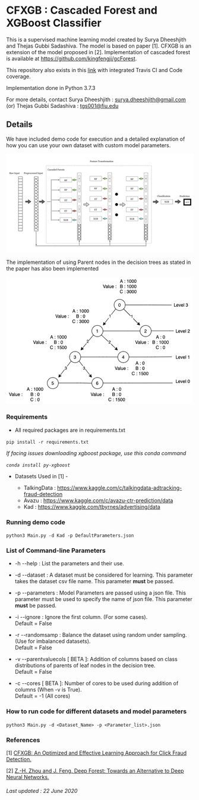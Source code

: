 # CFXGB : Cascaded Forest and XGBoost Classifier

This is a supervised machine learning model created by Surya Dheeshjith and Thejas Gubbi Sadashiva. The model is based on paper [1]. CFXGB is an extension of the model proposed in [2]. 
Implementation of cascaded forest is available at https://github.com/kingfengji/gcForest. 

This repository also exists in this [link](https://github.com/suryadheeshjith/CFXGB) with integrated Travis CI and Code coverage.  


Implementation done in Python 3.7.3

For more details, contact Surya Dheeshjith : surya.dheeshjith@gmail.com (or) Thejas Gubbi Sadashiva : tgs001@fiu.edu
                 

## Details

We have included demo code for execution and a detailed explanation of how you can use your own dataset with custom model parameters.


![Pipeline](/images/Pipeline2.png)

The implementation of using Parent nodes in the decision trees as stated in the paper has also been implemented

![Parent nodes](/images/DecisionTree4.png)



### Requirements

* All required packages are in requirements.txt

```pip install -r requirements.txt```

*If facing issues downloading xgboost package, use this conda command*

*```conda install py-xgboost```*

* Datasets Used in [1] -   

  - TalkingData : https://www.kaggle.com/c/talkingdata-adtracking-fraud-detection
  - Avazu : https://www.kaggle.com/c/avazu-ctr-prediction/data
  - Kad : https://www.kaggle.com/tbyrnes/advertising/data


### Running demo code

```python3 Main.py -d Kad -p DefaultParameters.json```

### List of Command-line Parameters

* -h --help : List the parameters and their use. 

* -d --dataset : A dataset must be considered for learning. This parameter takes the dataset csv file name. This parameter **must** be passed.    

* -p --parameters : Model Parameters are passed using a json file. This parameter must be used to specify the name of json file. This parameter **must** be passed.  

* -i --ignore : Ignore the first column. (For some cases).  
                Default = False

* -r --randomsamp : Balance the dataset using random under sampling. (Use for imbalanced datasets).   
                    Default = False

* -v --parentvaluecols [ BETA ]: Addition of columns based on class distributions of parents of leaf nodes in the decision tree.    
                                Default = False

* -c --cores [ BETA ]: Number of cores to be used during addition of columns (When -v is True).    
                         Default = -1 (All cores)

### How to run code for different datasets and model parameters

```python3 Main.py -d <Dataset_Name> -p <Parameter_list>.json```


### References
[1] [CFXGB: An Optimized and Effective Learning Approach for Click Fraud Detection.](https://www.sciencedirect.com/science/article/pii/S2666827020300165)

[2] [Z.-H. Zhou and J. Feng. Deep Forest: Towards an Alternative to Deep Neural Networks.](https://arxiv.org/abs/1702.08835v2 ) 







###### Last updated : 22 June 2020



